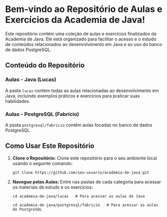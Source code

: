             
   <h1>Bem-vindo ao Repositório de Aulas e Exercícios da Academia de Java!</h1> 

   <p>Este repositório contém uma coleção de aulas e exercícios finalizados da Academia de Java. Ele está organizado para facilitar o acesso e o estudo de conteúdos relacionados ao desenvolvimento em Java e ao uso do banco de dados PostgreSQL.</p>    
  
   <h2>Conteúdo do Repositório</h2> 
 
   <h3>Aulas - Java (Lucas)</h3> 
    <p>A pasta <code>lucas</code> contém todas as aulas relacionadas ao desenvolvimento em Java, incluindo exemplos práticos e exercícios para praticar suas habilidades.</p>

   <h3>Aulas - PostgreSQL (Fabrício)</h3>
    <p>A pasta <code>postgresql/fabricio</code> contém aulas focadas no banco de dados PostgreSQL. 

   <h2>Como Usar Este Repositório</h2>

   <ol>
        <li>
            <p><strong>Clone o Repositório:</strong> Clone este repositório para o seu ambiente local usando o seguinte comando:</p>
            <pre><code>git clone https://github.com/seu-usuario/academia-de-java.git</code></pre>
        </li>
        <li>
            <p><strong>Navegue pelas Aulas:</strong> Entre nas pastas de cada categoria para acessar os materiais de estudo e os exercícios:</p>
            <pre><code>cd academia-de-java/lucas   # Para acessar as aulas de Java</code></pre>
            <pre><code>cd academia-de-java/postgresql/fabricio   # Para acessar as aulas de PostgreSQL</code></pre>
        </li>
        
